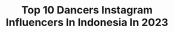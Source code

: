 ---
title: Top 10 Dancers Instagram Influencers In Indonesia In 2023
description: >-
  Find top dancers Instagram influencers in Indonesia in 2023. Most popular hashtags: #dance #fashion #model.
platform: Instagram
hits: 128
text_top: Identify the most popular Instagram profiles on inBeat.
text_bottom: Our search engine holds 128 Instagram influencers like this in Indonesia for you to connect with.
profiles:
  - username: "itsleniamour"
    fullname: >-
      𝐅𝐀𝐒𝐇𝐈𝐎𝐍 | 𝐃𝐀𝐍𝐂𝐄 | 𝐈𝐍𝐒𝐏𝐎
    bio: >-
      🦭| dancer 🃏| based in austria 🧃|tik tok {Leniamour 670k+} 🫂|@johanneserhard_ 𝔧𝔲𝔡𝔤𝔢 𝔪𝔢 𝔴𝔥𝔢𝔫 𝔶𝔬𝔲 𝔞𝔯𝔢 𝔭𝔢𝔯𝔣𝔢𝔠𝔱
    location: "Indonesia"
    followers: 67833
    engagement: 2899
    commentsToLikes: 0.024781
    id: ckap8p85vpcgk0i78a76n7ad7
    verified: false
    hashtags: "#schna, #rabatte, #kamera, #airpods"
  - username: "riismanita"
    fullname: >-
      Virgo♍️
    bio: >-
      Kristiadi❤️ •Dancer •Latin Dancesport Athlete •Choreografer Dance •Make up @makeup_rismanita
    location: "Indonesia"
    followers: 5639
    engagement: 1189
    commentsToLikes: 0.029934
    id: ckap2m2yszfj20i787zhl15zt
    verified: false
    hashtags: "#ukmkeputrianundiksha, #sosimplesobeautiful, #indobeauty, #makeuptransitionrizal"
  - username: "reytayoo"
    fullname: >-
      Tayo⛄️
    bio: >-
      Dancer | Choreographer | Content Creator Runner Up @byarr_indonesia Season 1 ✨ @sunkiss_dc @therangers.ofc Business : DM 📩 📍Pontianak,Indonesia
    location: "Indonesia"
    followers: 13288
    engagement: 621
    commentsToLikes: 0.027241
    id: ck8t0doxtrpz00j78m5soquwu
    verified: false
    hashtags: "#soundmindsoundbody, #gerysaluutmalkist, #dance, #mainnyagamainmain"
  - username: "charlenne.prscl"
    fullname: >-
      Charlenne🦋
    bio: >-
      📍BDO - IND 📩 business inquiries contact @pevent.id (endorsment|choreographer|dancer)
    location: "Indonesia"
    followers: 10823
    engagement: 1009
    commentsToLikes: 0.018703
    id: ck5bwdlpmlhjp0i11n17ifrzg
    verified: false
    hashtags: "#kpop, #dance, #dancecoverkpop, #dancecover"
  - username: "zes_zoor"
    fullname: >-
      ZES Mansoor Galant
    bio: >-
      🔥Zumba® Education Specialist 🗺️International Presenter Dancer | ZA 🇿🇦 MUA @zoor_hair.makeup TikTok @zoor_g93 Crop Top Lover 👕 Zumba Virtual Class:
    location: "Indonesia"
    followers: 42092
    engagement: 269
    commentsToLikes: 0.047813
    id: ck5c10w0ru8bo0i11bqh91ygf
    verified: false
    hashtags: "#gainz, #zeszoor, #fitnessmotivation, #gymlover"
  - username: "kameaam"
    fullname: >-
      Kameaam
    bio: >-
      Cosplayer * gamer * dancer BA of @echoesports.id 💎@unipinindonesia 2nd account @k4mehaaa 🐵monkey 💞 🐵Cp082125655247/rendy
    location: "Indonesia"
    followers: 730397
    engagement: 404
    commentsToLikes: 0.017989
    id: ck15r81056lum0i19pn1wspdz
    verified: false
    hashtags: "#shorthair, #gawrguravtuber, #mlbbcosplay, #boahancock"
  - username: "sally.sbb"
    fullname: >-
      Salma bendali 🦋
    bio: >-
      🤍 @salma_bendali_ 🤍 💃DANCER 💉Medical student 𝒷𝑜𝓇𝓃 𝓉𝑜 𝑒𝓍𝓅𝓇𝑒𝓈𝓈, 𝓃𝑜𝓉 𝓉𝑜 𝒾𝓂𝓅𝓇𝑒𝓈𝓈 🧡 (9GSBXK)
    location: "Indonesia"
    followers: 3332
    engagement: 1472
    commentsToLikes: 0.086292
    id: ck8tbxe1sxjzx0j78c9qcgjot
    verified: false
    hashtags: "#choreography, #dancers, #quarantinelife, #stayathome"
  - username: "rihyunaahh_"
    fullname: >-
      rihyuna
    bio: >-
      REAL ACCOUNT !!! 👑 Influencer / Dancer / Model 📽️ OFC Content Creator @snack_video_indonesia DM for Business
    location: "Indonesia"
    followers: 65194
    engagement: 160
    commentsToLikes: 0.023727
    id: ck0vzehtp8pll0i19zefdeurn
    verified: false
    hashtags: "#modelindonesia, #photoshoot, #koreanmakeup, #tiktokindonesia"
  - username: "id0lls"
    fullname: >-
      IDolls |😸Adi and Lei🐸| IG Duo
    bio: >-
      ♡Adi and Lei♡ 🐸25 and 28😸 Two girls sharing their lives with you. Book publisher, dancer and hairdresser. collaboration@id0lls.com
    location: "Indonesia"
    followers: 250980
    engagement: 129
    commentsToLikes: 0.009662
    id: ck5pwq48ro1b80i11hezbjv8c
    verified: false
    hashtags: "#jfashion, #barbiegirl, #pastelgoth, #model"
  - username: "uchuphutaurux"
    fullname: >-
      YUSUF AFRISAL HUTAURUK
    bio: >-
      •Mc •Singer •Dancer •Choreographer •Endorsement Call / WA : 085365182799
    location: "Indonesia"
    followers: 19509
    engagement: 333
    commentsToLikes: 0.018303
    id: ck14hqoa2bnas0i19gotbk1vn
    verified: false
    hashtags: "#shopeepay, #amanbersamagojek, #j3k, #gocar"
---